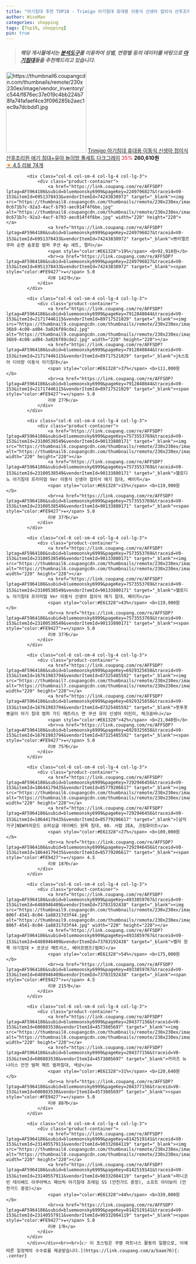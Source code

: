 ```yaml
---
title: "아기침대 추천 TOP10 - Trimigo 아기침대 휴대용 이동식 신생아 접이식 산후조리원 애기 침대+유아 놀이방 풀세트 다크그레이"
author: WiseMan
categories: shopping
tags: [Top10, shopping]
pin: true
---
```


> ##### 해당 게시물에서는 [**분석도구**](https://itemscout.io/)를 이용하여 **성별**, **연령별** 등의 데이터를 바탕으로 [**아기침대**](https://link.coupang.com/a/baae76)들을 추천해드리고 있습니다.
<div class="container"><div class="row">
            <div class="col-6 col-sm-4 col-lg-4 col-lg-3">
                <div class="product-container">
                    <a href="https://link.coupang.com/re/AFFSDP?lptag=AF5964186&subid=bluemoonsky6999&pageKey=7308202967&traceid=V0-153&itemId=18716816515&vendorItemId=85849784641" target="_blank"><img src="https://thumbnail6.coupangcdn.com/thumbnails/remote/230x230ex/image/vendor_inventory/c544/f876ec37e019c4bb224b78fa74fafaef4ce3f096285b2aec1ec9a7dcbdd1.jpg" alt="https://thumbnail6.coupangcdn.com/thumbnails/remote/230x230ex/image/vendor_inventory/c544/f876ec37e019c4bb224b78fa74fafaef4ce3f096285b2aec1ec9a7dcbdd1.jpg" width="220" height="220"></a>
                    <a href="https://link.coupang.com/re/AFFSDP?lptag=AF5964186&subid=bluemoonsky6999&pageKey=7308202967&traceid=V0-153&itemId=18716816515&vendorItemId=85849784641" target="_blank">Trimigo 아기침대 휴대용 이동식 신생아 접이식 산후조리원 애기 침대+유아 놀이방 풀세트 다크그레이</a>
                    <span style="color:#E61328">35%</span> <b>260,610원</b>
                    <br><a href="https://link.coupang.com/re/AFFSDP?lptag=AF5964186&subid=bluemoonsky6999&pageKey=7308202967&traceid=V0-153&itemId=18716816515&vendorItemId=85849784641" target="_blank"><span style="color:#FE9427">★</span> 4.5
                    리뷰 74개</a>
                </div>
            </div>
            
            <div class="col-6 col-sm-4 col-lg-4 col-lg-3">
                <div class="product-container">
                    <a href="https://link.coupang.com/re/AFFSDP?lptag=AF5964186&subid=bluemoonsky6999&pageKey=2249796827&traceid=V0-153&itemId=6951378433&vendorItemId=74243830972" target="_blank"><img src="https://thumbnail8.coupangcdn.com/thumbnails/remote/230x230ex/image/retail/images/7824838467595225-0c671b7c-92a3-4acf-b793-aec014f4f6be.jpg" alt="https://thumbnail8.coupangcdn.com/thumbnails/remote/230x230ex/image/retail/images/7824838467595225-0c671b7c-92a3-4acf-b793-aec014f4f6be.jpg" width="220" height="220"></a>
                    <a href="https://link.coupang.com/re/AFFSDP?lptag=AF5964186&subid=bluemoonsky6999&pageKey=2249796827&traceid=V0-153&itemId=6951378433&vendorItemId=74243830972" target="_blank">쁘리엘르 쿠마 순면 솜포함 범퍼 쿠션 4p 세트, 멀티</a>
                    <span style="color:#E61328">19%</span> <b>92,910원</b>
                    <br><a href="https://link.coupang.com/re/AFFSDP?lptag=AF5964186&subid=bluemoonsky6999&pageKey=2249796827&traceid=V0-153&itemId=6951378433&vendorItemId=74243830972" target="_blank"><span style="color:#FE9427">★</span> 5.0
                    리뷰 142개</a>
                </div>
            </div>
            
            <div class="col-6 col-sm-4 col-lg-4 col-lg-3">
                <div class="product-container">
                    <a href="https://link.coupang.com/re/AFFSDP?lptag=AF5964186&subid=bluemoonsky6999&pageKey=7912840844&traceid=V0-153&itemId=21717446115&vendorItemId=89717521029" target="_blank"><img src="https://thumbnail9.coupangcdn.com/thumbnails/remote/230x230ex/image/retail/images/2024/04/29/12/2/dbf969ed-36b9-4c08-ad04-3a026f89cde2.jpg" alt="https://thumbnail9.coupangcdn.com/thumbnails/remote/230x230ex/image/retail/images/2024/04/29/12/2/dbf969ed-36b9-4c08-ad04-3a026f89cde2.jpg" width="220" height="220"></a>
                    <a href="https://link.coupang.com/re/AFFSDP?lptag=AF5964186&subid=bluemoonsky6999&pageKey=7912840844&traceid=V0-153&itemId=21717446115&vendorItemId=89717521029" target="_blank">jk스토어 디아망 이동식 아기침대</a>
                    <span style="color:#E61328">37%</span> <b>111,000원</b>
                    <br><a href="https://link.coupang.com/re/AFFSDP?lptag=AF5964186&subid=bluemoonsky6999&pageKey=7912840844&traceid=V0-153&itemId=21717446115&vendorItemId=89717521029" target="_blank"><span style="color:#FE9427">★</span> 5.0
                    리뷰 27개</a>
                </div>
            </div>
            
            <div class="col-6 col-sm-4 col-lg-4 col-lg-3">
                <div class="product-container">
                    <a href="https://link.coupang.com/re/AFFSDP?lptag=AF5964186&subid=bluemoonsky6999&pageKey=7573553769&traceid=V0-153&itemId=23100538549&vendorItemId=90133880171" target="_blank"><img src="https://thumbnail6.coupangcdn.com/thumbnails/remote/230x230ex/image/vendor_inventory/db5a/dc3fe50a11792c158414a0407df23bedc2d60601f53d0cada58ffa7bacdb.jpg" alt="https://thumbnail6.coupangcdn.com/thumbnails/remote/230x230ex/image/vendor_inventory/db5a/dc3fe50a11792c158414a0407df23bedc2d60601f53d0cada58ffa7bacdb.jpg" width="220" height="220"></a>
                    <a href="https://link.coupang.com/re/AFFSDP?lptag=AF5964186&subid=bluemoonsky6999&pageKey=7573553769&traceid=V0-153&itemId=23100538549&vendorItemId=90133880171" target="_blank">헬로디노 아기침대 프리미엄 Ver 이동식 신생아 접이식 애기 침대, 베이지</a>
                    <span style="color:#E61328">15%</span> <b>119,900원</b>
                    <br><a href="https://link.coupang.com/re/AFFSDP?lptag=AF5964186&subid=bluemoonsky6999&pageKey=7573553769&traceid=V0-153&itemId=23100538549&vendorItemId=90133880171" target="_blank"><span style="color:#FE9427">★</span> 5.0
                    리뷰 37개</a>
                </div>
            </div>
            
            <div class="col-6 col-sm-4 col-lg-4 col-lg-3">
                <div class="product-container">
                    <a href="https://link.coupang.com/re/AFFSDP?lptag=AF5964186&subid=bluemoonsky6999&pageKey=7573553769&traceid=V0-153&itemId=23100538549&vendorItemId=90133880171" target="_blank"><img src="https://thumbnail6.coupangcdn.com/thumbnails/remote/230x230ex/image/vendor_inventory/db5a/dc3fe50a11792c158414a0407df23bedc2d60601f53d0cada58ffa7bacdb.jpg" alt="https://thumbnail6.coupangcdn.com/thumbnails/remote/230x230ex/image/vendor_inventory/db5a/dc3fe50a11792c158414a0407df23bedc2d60601f53d0cada58ffa7bacdb.jpg" width="220" height="220"></a>
                    <a href="https://link.coupang.com/re/AFFSDP?lptag=AF5964186&subid=bluemoonsky6999&pageKey=7573553769&traceid=V0-153&itemId=23100538549&vendorItemId=90133880171" target="_blank">헬로디노 아기침대 프리미엄 Ver 이동식 신생아 접이식 애기 침대, 베이지</a>
                    <span style="color:#E61328">43%</span> <b>119,900원</b>
                    <br><a href="https://link.coupang.com/re/AFFSDP?lptag=AF5964186&subid=bluemoonsky6999&pageKey=7573553769&traceid=V0-153&itemId=23100538549&vendorItemId=90133880171" target="_blank"><span style="color:#FE9427">★</span> 5.0
                    리뷰 37개</a>
                </div>
            </div>
            
            <div class="col-6 col-sm-4 col-lg-4 col-lg-3">
                <div class="product-container">
                    <a href="https://link.coupang.com/re/AFFSDP?lptag=AF5964186&subid=bluemoonsky6999&pageKey=6929325658&traceid=V0-153&itemId=16761983794&vendorItemId=87325485592" target="_blank"><img src="https://thumbnail7.coupangcdn.com/thumbnails/remote/230x230ex/image/vendor_inventory/437e/2c657c78dd6f840fda8ad5bf031b01e799e410c051f64f3e9d91d0838dc9.jpg" alt="https://thumbnail7.coupangcdn.com/thumbnails/remote/230x230ex/image/vendor_inventory/437e/2c657c78dd6f840fda8ad5bf031b01e799e410c051f64f3e9d91d0838dc9.jpg" width="220" height="220"></a>
                    <a href="https://link.coupang.com/re/AFFSDP?lptag=AF5964186&subid=bluemoonsky6999&pageKey=6929325658&traceid=V0-153&itemId=16761983794&vendorItemId=87325485592" target="_blank">돗투돗 뽀글이 아기 침대 범퍼 가드 매트리스 면 쿠션 유아 신생아 어린이, 체크꼼바니</a>
                    <span style="color:#E61328">42%</span> <b>21,040원</b>
                    <br><a href="https://link.coupang.com/re/AFFSDP?lptag=AF5964186&subid=bluemoonsky6999&pageKey=6929325658&traceid=V0-153&itemId=16761983794&vendorItemId=87325485592" target="_blank"><span style="color:#FE9427">★</span> 5.0
                    리뷰 75개</a>
                </div>
            </div>
            
            <div class="col-6 col-sm-4 col-lg-4 col-lg-3">
                <div class="product-container">
                    <a href="https://link.coupang.com/re/AFFSDP?lptag=AF5964186&subid=bluemoonsky6999&pageKey=7292946456&traceid=V0-153&itemId=18644179435&vendorItemId=85779206617" target="_blank"><img src="https://thumbnail6.coupangcdn.com/thumbnails/remote/230x230ex/image/vendor_inventory/553d/a1aa8b0dc980c7e596c7fb9264c116669084dd6189e8974e539f5f16c160.jpg" alt="https://thumbnail6.coupangcdn.com/thumbnails/remote/230x230ex/image/vendor_inventory/553d/a1aa8b0dc980c7e596c7fb9264c116669084dd6189e8974e539f5f16c160.jpg" width="220" height="220"></a>
                    <a href="https://link.coupang.com/re/AFFSDP?lptag=AF5964186&subid=bluemoonsky6999&pageKey=7292946456&traceid=V0-153&itemId=18644179435&vendorItemId=85779206617" target="_blank">[삼익가구]NEW어라운드 슈퍼싱글 데이베드 원목 침대, 08. 서랍 2EA, 크림화이트</a>
                    <span style="color:#E61328">27%</span> <b>109,000원</b>
                    <br><a href="https://link.coupang.com/re/AFFSDP?lptag=AF5964186&subid=bluemoonsky6999&pageKey=7292946456&traceid=V0-153&itemId=18644179435&vendorItemId=85779206617" target="_blank"><span style="color:#FE9427">★</span> 4.5
                    리뷰 18개</a>
                </div>
            </div>
            
            <div class="col-6 col-sm-4 col-lg-4 col-lg-3">
                <div class="product-container">
                    <a href="https://link.coupang.com/re/AFFSDP?lptag=AF5964186&subid=bluemoonsky6999&pageKey=4933859767&traceid=V0-153&itemId=6488946409&vendorItemId=73783192438" target="_blank"><img src="https://thumbnail9.coupangcdn.com/thumbnails/remote/230x230ex/image/retail/images/2021/02/03/17/4/82dbea2a-806f-4541-8c04-1a88317d3f44.jpg" alt="https://thumbnail9.coupangcdn.com/thumbnails/remote/230x230ex/image/retail/images/2021/02/03/17/4/82dbea2a-806f-4541-8c04-1a88317d3f44.jpg" width="220" height="220"></a>
                    <a href="https://link.coupang.com/re/AFFSDP?lptag=AF5964186&subid=bluemoonsky6999&pageKey=4933859767&traceid=V0-153&itemId=6488946409&vendorItemId=73783192438" target="_blank">벨라 원목 아기침대 + 코코넛 매트리스, 베어프렌즈(범퍼)</a>
                    <span style="color:#E61328">54%</span> <b>175,000원</b>
                    <br><a href="https://link.coupang.com/re/AFFSDP?lptag=AF5964186&subid=bluemoonsky6999&pageKey=4933859767&traceid=V0-153&itemId=6488946409&vendorItemId=73783192438" target="_blank"><span style="color:#FE9427">★</span> 4.5
                    리뷰 215개</a>
                </div>
            </div>
            
            <div class="col-6 col-sm-4 col-lg-4 col-lg-3">
                <div class="product-container">
                    <a href="https://link.coupang.com/re/AFFSDP?lptag=AF5964186&subid=bluemoonsky6999&pageKey=204377156&traceid=V0-153&itemId=600883538&vendorItemId=4573805697" target="_blank"><img src="https://thumbnail8.coupangcdn.com/thumbnails/remote/230x230ex/image/vendor_inventory/602d/6172a8941baf3e29bb4514e9f252acbfa904ee7fdf1787b8f9b2d7db95a5.jpg" alt="https://thumbnail8.coupangcdn.com/thumbnails/remote/230x230ex/image/vendor_inventory/602d/6172a8941baf3e29bb4514e9f252acbfa904ee7fdf1787b8f9b2d7db95a5.jpg" width="220" height="220"></a>
                    <a href="https://link.coupang.com/re/AFFSDP?lptag=AF5964186&subid=bluemoonsky6999&pageKey=204377156&traceid=V0-153&itemId=600883538&vendorItemId=4573805697" target="_blank">카라즈 뉴나이스 안전 범퍼 매트 범퍼침대, 색상</a>
                    <span style="color:#E61328">31%</span> <b>120,640원</b>
                    <br><a href="https://link.coupang.com/re/AFFSDP?lptag=AF5964186&subid=bluemoonsky6999&pageKey=204377156&traceid=V0-153&itemId=600883538&vendorItemId=4573805697" target="_blank"><span style="color:#FE9427">★</span> 5.0
                    리뷰 88개</a>
                </div>
            </div>
            
            <div class="col-6 col-sm-4 col-lg-4 col-lg-3">
                <div class="product-container">
                    <a href="https://link.coupang.com/re/AFFSDP?lptag=AF5964186&subid=bluemoonsky6999&pageKey=8142519141&traceid=V0-153&itemId=23140557911&vendorItemId=90332084119" target="_blank"><img src="https://thumbnail8.coupangcdn.com/thumbnails/remote/230x230ex/image/vendor_inventory/5094/14d6421b3b0bc17e3692efed78ed58ffdc37e4e6a281b38c3b977c19f937.jpg" alt="https://thumbnail8.coupangcdn.com/thumbnails/remote/230x230ex/image/vendor_inventory/5094/14d6421b3b0bc17e3692efed78ed58ffdc37e4e6a281b38c3b977c19f937.jpg" width="220" height="220"></a>
                    <a href="https://link.coupang.com/re/AFFSDP?lptag=AF5964186&subid=bluemoonsky6999&pageKey=8142519141&traceid=V0-153&itemId=23140557911&vendorItemId=90332084119" target="_blank">퍼니코 빈 데이베드 아쿠아텍스 패브릭 아기침대 프레임 SS (안전가드 증정), 소프트 아이보리 (안전가드 증정)</a>
                    <span style="color:#E61328">44%</span> <b>339,000원</b>
                    <br><a href="https://link.coupang.com/re/AFFSDP?lptag=AF5964186&subid=bluemoonsky6999&pageKey=8142519141&traceid=V0-153&itemId=23140557911&vendorItemId=90332084119" target="_blank"><span style="color:#FE9427">★</span> 5.0
                    리뷰 1개</a>
                </div>
            </div>
            </div></div><br><br>[👉 이 포스팅은 쿠팡 파트너스 활동의 일환으로, 이에 따른 일정액의 수수료를 제공받습니다.](https://link.coupang.com/a/baae76){: .center}